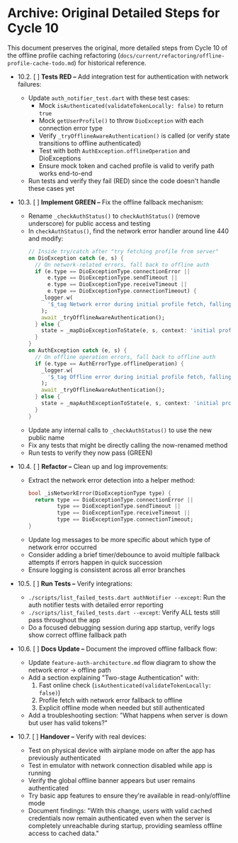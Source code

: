 # Archive: Original Detailed Steps for Cycle 10

This document preserves the original, more detailed steps from Cycle 10 of the offline profile caching refactoring (`docs/current/refactoring/offline-profile-cache-todo.md`) for historical reference.

* 10.2. [ ] **Tests RED –** Add integration test for authentication with network failures:
  * Update `auth_notifier_test.dart` with these test cases:
    * Mock `isAuthenticated(validateTokenLocally: false)` to return `true`
    * Mock `getUserProfile()` to throw `DioException` with each connection error type
    * Verify `_tryOfflineAwareAuthentication()` is called (or verify state transitions to offline authenticated)
    * Test with both `AuthException.offlineOperation` and DioExceptions
    * Ensure mock token and cached profile is valid to verify path works end-to-end
  * Run tests and verify they fail (RED) since the code doesn't handle these cases yet

* 10.3. [ ] **Implement GREEN –** Fix the offline fallback mechanism:
  * Rename `_checkAuthStatus()` to `checkAuthStatus()` (remove underscore) for public access and testing
  * In `checkAuthStatus()`, find the network error handler around line 440 and modify:
    ```dart
    // Inside try/catch after "try fetching profile from server"
    on DioException catch (e, s) {
      // On network-related errors, fall back to offline auth
      if (e.type == DioExceptionType.connectionError ||
          e.type == DioExceptionType.sendTimeout ||
          e.type == DioExceptionType.receiveTimeout ||
          e.type == DioExceptionType.connectionTimeout) {
        _logger.w(
          '$_tag Network error during initial profile fetch, falling back to offline auth',
        );
        await _tryOfflineAwareAuthentication();
      } else {
        state = _mapDioExceptionToState(e, s, context: 'initial profile fetch');
      }
    }
    on AuthException catch (e, s) {
      // On offline operation errors, fall back to offline auth
      if (e.type == AuthErrorType.offlineOperation) {
        _logger.w(
          '$_tag Offline error during initial profile fetch, falling back to offline auth',
        );
        await _tryOfflineAwareAuthentication();
      } else {
        state = _mapAuthExceptionToState(e, s, context: 'initial profile fetch');
      }
    }
    ```
  * Update any internal calls to `_checkAuthStatus()` to use the new public name
  * Fix any tests that might be directly calling the now-renamed method
  * Run tests to verify they now pass (GREEN)

* 10.4. [ ] **Refactor –** Clean up and log improvements:
  * Extract the network error detection into a helper method:
    ```dart
    bool _isNetworkError(DioExceptionType type) {
      return type == DioExceptionType.connectionError ||
             type == DioExceptionType.sendTimeout ||
             type == DioExceptionType.receiveTimeout ||
             type == DioExceptionType.connectionTimeout;
    }
    ```
  * Update log messages to be more specific about which type of network error occurred
  * Consider adding a brief timer/debounce to avoid multiple fallback attempts if errors happen in quick succession
  * Ensure logging is consistent across all error branches

* 10.5. [ ] **Run Tests –** Verify integrations:
  * `./scripts/list_failed_tests.dart authNotifier --except`: Run the auth notifier tests with detailed error reporting
  * `./scripts/list_failed_tests.dart --except`: Verify ALL tests still pass throughout the app
  * Do a focused debugging session during app startup, verify logs show correct offline fallback path

* 10.6. [ ] **Docs Update –** Document the improved offline fallback flow:
  * Update `feature-auth-architecture.md` flow diagram to show the network error -> offline path
  * Add a section explaining "Two-stage Authentication" with:
    1. Fast online check (`isAuthenticated(validateTokenLocally: false)`)
    2. Profile fetch with network error fallback to offline
    3. Explicit offline mode when needed but still authenticated
  * Add a troubleshooting section: "What happens when server is down but user has valid tokens?"

* 10.7. [ ] **Handover –** Verify with real devices:
  * Test on physical device with airplane mode on after the app has previously authenticated
  * Test in emulator with network connection disabled while app is running
  * Verify the global offline banner appears but user remains authenticated
  * Try basic app features to ensure they're available in read-only/offline mode
  * Document findings: "With this change, users with valid cached credentials now remain authenticated even when the server is completely unreachable during startup, providing seamless offline access to cached data." 